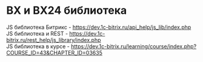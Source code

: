# BX и BX24 библиотека
JS библиотека Битрикс - https://dev.1c-bitrix.ru/api_help/js_lib/index.php  
JS библиотека и REST - https://dev.1c-bitrix.ru/rest_help/js_library/index.php  
JS библиотека в курсе - https://dev.1c-bitrix.ru/learning/course/index.php?COURSE_ID=43&CHAPTER_ID=03635
